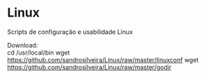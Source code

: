 # Linux
Scripts de configuração e usabilidade Linux

Download:<br>
cd /usr/local/bin
wget https://github.com/sandrosilveira/Linux/raw/master/linuxconf 
wget https://github.com/sandrosilveira/Linux/raw/master/godir
